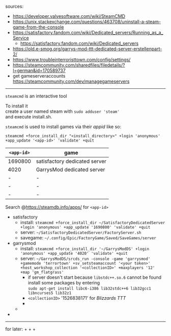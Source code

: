 sources:
+ https://developer.valvesoftware.com/wiki/SteamCMD
+ https://unix.stackexchange.com/questions/463708/uninstall-a-steam-game-from-the-console
+ https://satisfactory.fandom.com/wiki/Dedicated_servers/Running_as_a_Service
  + https://satisfactory.fandom.com/wiki/Dedicated_servers
+ https://old.e-smog.org/garrys-mod-ttt-dedicated-server-erstellenpart-2/
+ https://www.troubleinterroristtown.com/config/settings/
+ https://steamcommunity.com/sharedfiles/filedetails/?l=german&id=170589737
+ get gameserveraccounts https://steamcommunity.com/dev/managegameservers

---

`steamcmd` is an interactive tool  
<!-- as root edit the sudoers file `nano /etc/sudoers`   -->

To install it  
create a user named steam with `sudo adduser 'steam'`  
and execute install.sh.

`steamcmd` is used to install games via their _appid_ like so:
```
steamcmd +force_install_dir "<install_directory>" +login 'anonymous' +app_update '<app-id>' 'validate' +quit
```


| `<app-id>` | game                          |
|------------|-------------------------------|
| 1690800    | satisfactory dedicated server |
| 4020       | GarrysMod dedicated server    |
| -          | -                             |
| -          | -                             |
| -          | -                             |
Search @https://steamdb.info/apps/ for `<app-id>`

+ satisfactory
  + install: `steamcmd +force_install_dir ~/SatisfactoryDedicatedServer +login 'anonymous' +app_update '1690800' 'validate' +quit`
  + server: `~/SatisfactoryDedicatedServer/FactoryServer.sh`
  + savegame: `~/.config/Epic/FactoryGame/Saved/SaveGames/server`
+ garrysmod
  + install: `steamcmd +force_install_dir '~/GarrysModDS' +login 'anonymous' +app_update '4020' 'validate' +quit`
  + server: `~/GarrysModDS/srcds_run -console -game 'garrysmod' +gamemode 'terrortown' +sv_setsteamaccount '<your token>' +host_workshop_collection '<collectionID>' +maxplayers '12' +map 'gm_flatgrass'`
    + if server doesn't start because `libstdc++.so.6` cannot be found install some packages by entering  
      `sudo apt-get install libc6-i386 lib32stdc++6 lib32gcc1 libncurses5 lib32z1`
    + `<collectionID>` '1526838171' for *Blizzards TTT*
    + 
  +
+

---

for later:
+ 
+ 
+ 